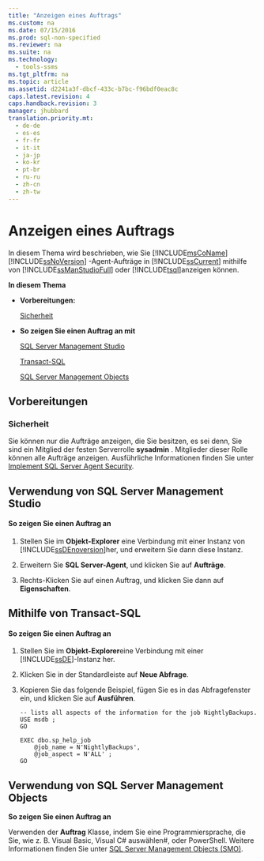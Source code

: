 ```yaml
---
title: "Anzeigen eines Auftrags"
ms.custom: na
ms.date: 07/15/2016
ms.prod: sql-non-specified
ms.reviewer: na
ms.suite: na
ms.technology: 
  - tools-ssms
ms.tgt_pltfrm: na
ms.topic: article
ms.assetid: d2241a3f-dbcf-433c-b7bc-f96bdf0eac8c
caps.latest.revision: 4
caps.handback.revision: 3
manager: jhubbard
translation.priority.mt: 
  - de-de
  - es-es
  - fr-fr
  - it-it
  - ja-jp
  - ko-kr
  - pt-br
  - ru-ru
  - zh-cn
  - zh-tw
---
```

# Anzeigen eines Auftrags
In diesem Thema wird beschrieben, wie Sie [!INCLUDE[msCoName](../content/includes/msCoName_md.md)] [!INCLUDE[ssNoVersion](../content/includes/ssNoVersion_md.md)] -Agent-Aufträge in [!INCLUDE[ssCurrent](../content/includes/ssCurrent_md.md)] mithilfe von [!INCLUDE[ssManStudioFull](../content/includes/ssManStudioFull_md.md)] oder [!INCLUDE[tsql](../content/includes/tsql_md.md)]anzeigen können.  
  
**In diesem Thema**  
  
-   **Vorbereitungen:**  
  
    [Sicherheit](#Security)  
  
-   **So zeigen Sie einen Auftrag an mit**  
  
    [SQL Server Management Studio](#SSMS)  
  
    [Transact-SQL](#TSQL)  
  
    [SQL Server Management Objects](#SMO)  
  
## <a name="BeforeYouBegin"></a>Vorbereitungen  
  
### <a name="Security"></a>Sicherheit  
Sie können nur die Aufträge anzeigen, die Sie besitzen, es sei denn, Sie sind ein Mitglied der festen Serverrolle **sysadmin** . Mitglieder dieser Rolle können alle Aufträge anzeigen. Ausführliche Informationen finden Sie unter [Implement SQL Server Agent Security](../content/Implement-SQL-Server-Agent-Security.md).  
  
## <a name="SSMS"></a>Verwendung von SQL Server Management Studio  
  
#### So zeigen Sie einen Auftrag an  
  
1.  Stellen Sie im **Objekt-Explorer** eine Verbindung mit einer Instanz von [!INCLUDE[ssDEnoversion](../content/includes/ssDEnoversion_md.md)]her, und erweitern Sie dann diese Instanz.  
  
2.  Erweitern Sie **SQL Server-Agent**, und klicken Sie auf **Aufträge**.  
  
3.  Rechts\-Klicken Sie auf einen Auftrag, und klicken Sie dann auf **Eigenschaften**.  
  
## <a name="TSQL"></a>Mithilfe von Transact\-SQL  
  
#### So zeigen Sie einen Auftrag an  
  
1.  Stellen Sie im **Objekt-Explorer**eine Verbindung mit einer [!INCLUDE[ssDE](../content/includes/ssDE_md.md)]-Instanz her.  
  
2.  Klicken Sie in der Standardleiste auf **Neue Abfrage**.  
  
3.  Kopieren Sie das folgende Beispiel, fügen Sie es in das Abfragefenster ein, und klicken Sie auf **Ausführen**.  
  
    ```  
    -- lists all aspects of the information for the job NightlyBackups.  
    USE msdb ;  
    GO  
  
    EXEC dbo.sp_help_job  
        @job_name = N'NightlyBackups',  
        @job_aspect = N'ALL' ;  
    GO  
    ```  
  
## <a name="SMO"></a>Verwendung von SQL Server Management Objects  
**So zeigen Sie einen Auftrag an**  
  
Verwenden der **Auftrag** Klasse, indem Sie eine Programmiersprache, die Sie, wie z. B. Visual Basic, Visual C# auswählen\#, oder PowerShell. Weitere Informationen finden Sie unter [SQL Server Management Objects (SMO)](http://msdn.microsoft.com/library/ms162169.aspx).  
  

